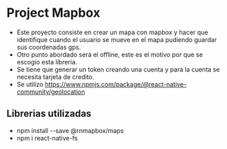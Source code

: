# Project Mapbox
- Este proyecto consiste en crear un mapa con mapbox y hacer que identifique cuando el usuario se mueve en el mapa pudiendo guardar sus coordenadas gps.
- Otro punto abordado será el offline, este es el motivo por que se escogio esta libreria.
- Se tiene que generar un token creando una cuenta y para la cuenta se necesita tarjeta de credito.
- Se utilizo https://www.npmjs.com/package/@react-native-community/geolocation

## Librerias utilizadas
  - npm install --save @rnmapbox/maps
  - npm i react-native-fs

